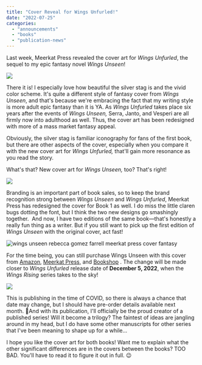 ```yaml
---
title: "Cover Reveal for Wings Unfurled!"
date: "2022-07-25"
categories:
  - "announcements"
  - "books"
  - "publication-news"
---
```


Last week, Meerkat Press revealed the cover art for _Wings Unfurled_, the sequel to my epic fantasy novel _Wings Unseen_!

![](https://d2ypg8o05lff0b.cloudfront.net/wp-content/uploads/sites/3/2022/07/25060236/image001.png)

There it is! I especially love how beautiful the silver stag is and the vivid color scheme. It's quite a different style of fantasy cover from _Wings Unseen_, and that's because we're embracing the fact that my writing style is more adult epic fantasy than it is YA. As _Wings Unfurled_ takes place six years after the events of _Wings Unseen,_ Serra, Janto, and Vesperi are all firmly now into adulthood as well. Thus, the cover art has been redesigned with more of a mass market fantasy appeal.

Obviously, the silver stag is familiar iconography for fans of the first book, but there are other aspects of the cover, especially when you compare it with the new cover art for _Wings Unfurled,_ that'll gain more resonance as you read the story.

What's that? New cover art for _Wings Unseen,_ too? That's right!

![](https://d2ypg8o05lff0b.cloudfront.net/wp-content/uploads/sites/3/2022/07/25060846/image002.png)

Branding is an important part of book sales, so to keep the brand recognition strong between _Wings Unseen_ and _Wings Unfurled_, Meerkat Press has redesigned the cover for Book 1 as well. I do miss the little claren bugs dotting the font, but I think the two new designs go smashingly together.  And now, I have two editions of the same book—that's honestly a really fun thing as a writer. But if you still want to pick up the first edition of _Wings Unseen_ with the original cover, act fast!

![wings unseen rebecca gomez farrell meerkat press cover fantasy](https://d2ypg8o05lff0b.cloudfront.net/wp-content/uploads/sites/3/2017/01/9781946154002-WingsUnseen-CoverFINAL_03-692x1024.jpg)

For the time being, you can still purchase Wings Unseen with this cover from [Amazon](https://rebeccagomezfarrell.us9.list-manage.com/track/click?u=93d9e5c66fa0eb63dc1bfcee9&id=2ef9da194d&e=d65f29bce6), [Meerkat Press,](https://rebeccagomezfarrell.us9.list-manage.com/track/click?u=93d9e5c66fa0eb63dc1bfcee9&id=5a2738b87d&e=d65f29bce6) and [Bookshop](https://rebeccagomezfarrell.us9.list-manage.com/track/click?u=93d9e5c66fa0eb63dc1bfcee9&id=fec35d6e88&e=d65f29bce6) . The change will be made closer to _Wings Unfurled_ release date of **December 5, 2022**, when the _Wings Rising_ series takes to the sky!

![](https://d2ypg8o05lff0b.cloudfront.net/wp-content/uploads/sites/3/2022/07/25061453/Wings-Unfurled-cover-release.jpg)

This is publishing in the time of COVID, so there is always a chance that date may change, but I should have pre-order details available next month. 🤞And with its publication, I'll officially be the proud creator of a published series! Will it become a trilogy? The faintest of ideas are jangling around in my head, but I do have some other manuscripts for other series that I've been meaning to shape up for a while...

I hope you like the cover art for both books! Want me to explain what the other significant differences are in the covers between the books? TOO BAD. You'll have to read it to figure it out in full. 😉
